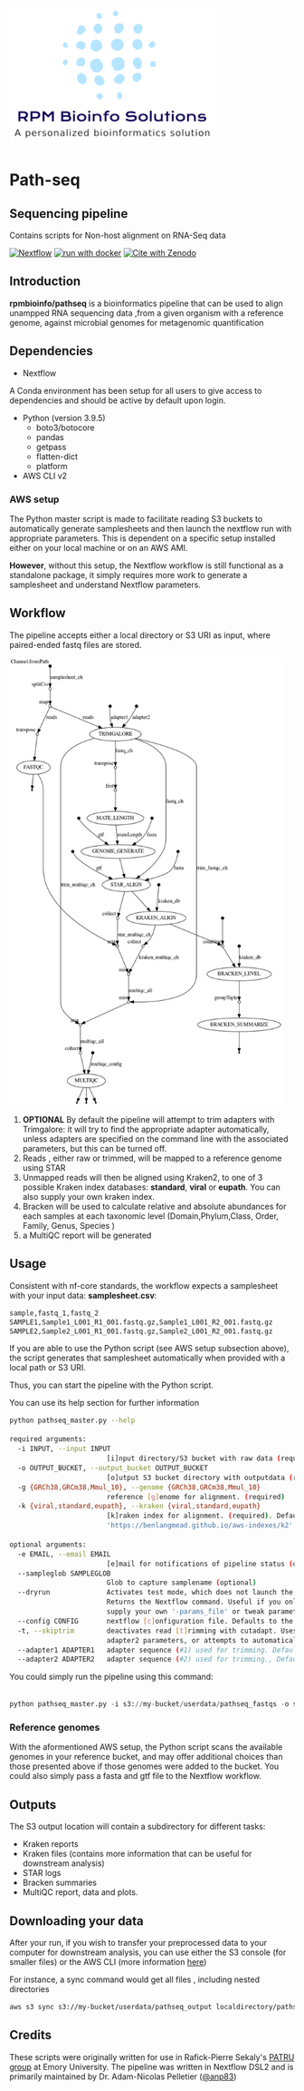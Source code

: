 
<img src="docs/images/rpm_en_logo_lowres.jpg" alt="RPM Bioinfo Solutions" width = "368" height = "245" title = "RPM Bioinfo Solutions Logo">

# Path-seq

## Sequencing pipeline
Contains scripts for Non-host alignment on RNA-Seq data

<!-- badges: start -->
[![Nextflow](https://img.shields.io/badge/nextflow%20DSL2-%E2%89%A522.10.1-23aa62.svg)](https://www.nextflow.io/)
[![run with docker](https://img.shields.io/badge/run%20with-docker-0db7ed?labelColor=000000&logo=docker)](https://www.docker.com/)
[![Cite with Zenodo](http://img.shields.io/badge/DOI-10.5281/zenodo.7942547-1073c8?labelColor=000000)](https://doi.org/10.5281/zenodo.7942547)

<!-- badges: end -->

## Introduction

**rpmbioinfo/pathseq** is a bioinformatics pipeline that can be used to align unampped RNA sequencing data ,from a given organism with a reference genome, against microbial genomes for metagenomic quantification



## Dependencies

- Nextflow

A Conda environment has been setup for all users to give access to dependencies and should be active by default upon login. 

- Python (version 3.9.5)
    - boto3/botocore
    - pandas
    - getpass
    - flatten-dict
    - platform
- AWS CLI v2

### AWS setup
The Python master script is made to facilitate reading S3 buckets to automatically generate samplesheets and then launch the nextflow run with appropriate parameters. 
This is dependent on a specific setup installed either on your local machine or on an AWS AMI. 

**However**, without this setup, the Nextflow workflow is still functional as a standalone package, it simply requires more work to generate a samplesheet and understand Nextflow parameters. 


## Workflow
The pipeline accepts either a local directory or S3 URI as input, where paired-ended fastq files are stored. 

<img src="docs/images/flowchart.png" alt="PathSeq flowchart" width = "482" height = "789" title = "PathSeq flowchart">


1. **OPTIONAL** By default  the pipeline will attempt to trim adapters with Trimgalore: it will try to find the appropriate adapter automatically, unless adapters are specified on the command line with the associated parameters, but this can be turned off. 
2. Reads , either raw or trimmed, will be mapped to a reference genome using STAR
3. Unmapped reads will then be aligned using Kraken2, to one of 3 possible Kraken index databases: **standard**, **viral** or **eupath**. You can also supply your own kraken index. 
4. Bracken will be used to calculate relative and absolute abundances for each samples at each taxonomic level (Domain,Phylum,Class, Order, Family, Genus, Species )
5. a MultiQC report will be generated



## Usage

Consistent with nf-core standards, the workflow expects a samplesheet with your input data:
**samplesheet.csv**:
```csv
sample,fastq_1,fastq_2
SAMPLE1,Sample1_L001_R1_001.fastq.gz,Sample1_L001_R2_001.fastq.gz
SAMPLE2,Sample2_L001_R1_001.fastq.gz,Sample2_L001_R2_001.fastq.gz
```

If you are able to use the Python script \(see AWS setup subsection above\), the script generates that samplesheet automatically when provided with a local path or S3 URI. 

Thus, you can start the pipeline with the Python script. 

You can use its help section for further information



```bash
python pathseq_master.py --help  

required arguments:
  -i INPUT, --input INPUT
                        [i]nput directory/S3 bucket with raw data (required)
  -o OUTPUT_BUCKET, --output_bucket OUTPUT_BUCKET
                        [o]utput S3 bucket directory with outputdata (required)
  -g {GRCh38,GRCm38,Mmul_10}, --genome {GRCh38,GRCm38,Mmul_10}
                        reference [g]enome for alignment. (required)
  -k {viral,standard,eupath}, --kraken {viral,standard,eupath}
                        [k]raken index for alignment. (required). Defaults to standard. More details at
                        'https://benlangmead.github.io/aws-indexes/k2'

optional arguments:
  -e EMAIL, --email EMAIL
                        [e]mail for notifications of pipeline status (optional) if NOT for the user.
  --sampleglob SAMPLEGLOB
                        Glob to capture samplename (optional)
  --dryrun              Activates test mode, which does not launch the run on AWS Batch. Defaults to FALSE.
                        Returns the Nextflow command. Useful if you only wish to generate the samplesheet, but
                        supply your own '-params_file' or tweak parameters further.
  --config CONFIG       nextflow [c]onfiguration file. Defaults to the /home/adampelletier/conf/aws.config.
  -t, --skiptrim        deactivates read [t]rimming with cutadapt. Uses adapters specified with adapter1 and
                        adapter2 parameters, or attempts to automatically detects adapters. 
  --adapter1 ADAPTER1   adapter sequence (#1) used for trimming. Defaults to 'NONE'
  --adapter2 ADAPTER2   adapter sequence (#2) used for trimming., Defauls to 'NONE'


```

You could simply run the pipeline using this command:

```python

python pathseq_master.py -i s3://my-bucket/userdata/pathseq_fastqs -o s3://my-bucket/userdata/pathseq_output -g GRCh38

```

### Reference genomes
With the aformentioned AWS setup, the Python script scans the available genomes in your reference bucket, and may offer additional choices than those presented above if those genomes were added to the bucket. 
You could also simply pass a fasta and gtf file to the Nextflow workflow. 



## Outputs
The S3 output location will contain a subdirectory for different tasks:

- Kraken reports
- Kraken files \(contains more information that can be useful for downstream analysis\)
- STAR logs
- Bracken summaries
- MultiQC report, data and plots.



## Downloading your data
After your run, if you wish to transfer your preprocessed data to your computer for downstream analysis, you can use either the S3 console \(for smaller files\) or the AWS CLI \(more information [here](https://awscli.amazonaws.com/v2/documentation/api/latest/reference/s3/index.html)\)

For instance, a sync command would get all files , including nested directories
```bash 
aws s3 sync s3://my-bucket/userdata/pathseq_output localdirectory/pathseq/preprocessed_data
``` 


## Credits

These scripts were originally written for use in Rafick-Pierre Sekaly's [PATRU group](https://med.emory.edu/departments/pathology/research/patru/people/patru-faculty.html) at Emory University. 
The pipeline was written in Nextflow DSL2 and is primarily maintained by Dr. Adam-Nicolas Pelletier ([@anp83](https://github.com/anp83)) 

